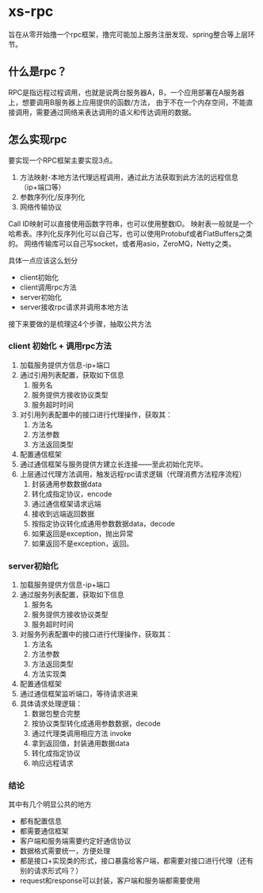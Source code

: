 # xs-rpc

旨在从零开始撸一个rpc框架，撸完可能加上服务注册发现、spring整合等上层环节。

## 什么是rpc？

RPC是指远程过程调用，也就是说两台服务器A，B，一个应用部署在A服务器上，想要调用B服务器上应用提供的函数/方法，
由于不在一个内存空间，不能直接调用，需要通过网络来表达调用的语义和传达调用的数据。

## 怎么实现rpc

要实现一个RPC框架主要实现3点。

1. 方法映射-本地方法代理远程调用，通过此方法获取到此方法的远程信息（ip+端口等）
2. 参数序列化/反序列化
3. 网络传输协议 


Call ID映射可以直接使用函数字符串，也可以使用整数ID。
映射表一般就是一个哈希表。序列化反序列化可以自己写，也可以使用Protobuf或者FlatBuffers之类的。
网络传输库可以自己写socket，或者用asio，ZeroMQ，Netty之类。


具体一点应该这么划分

* client初始化
* client调用rpc方法
* server初始化
* server接收rpc请求并调用本地方法

接下来要做的是梳理这4个步骤，抽取公共方法

### client 初始化 + 调用rpc方法

1. 加载服务提供方信息-ip+端口
2. 通过引用列表配置，获取如下信息
    1. 服务名
    2. 服务提供方接收协议类型
    3. 服务超时时间
3. 对引用列表配置中的接口进行代理操作，获取其：
    1. 方法名
    2. 方法参数
    3. 方法返回类型
4. 配置通信框架
5. 通过通信框架与服务提供方建立长连接——至此初始化完毕。
6. 上层通过代理方法调用，触发远程rpc请求逻辑（代理消费方法程序流程）
    1. 封装通用参数数据data
    2. 转化成指定协议，encode
    3. 通过通信框架请求远端
    4. 接收到远端返回数据
    5. 按指定协议转化成通用参数数据data，decode
    6. 如果返回是exception，抛出异常
    7. 如果返回不是exception，返回。
    
### server初始化
1. 加载服务提供方信息-ip+端口
2. 通过服务列表配置，获取如下信息
    1. 服务名
    2. 服务提供方接收协议类型
    3. 服务超时时间
3. 对服务列表配置中的接口进行代理操作，获取其：
    1. 方法名
    2. 方法参数
    3. 方法返回类型
    4. 方法实现类
4. 配置通信框架
5. 通过通信框架监听端口，等待请求进来
6. 具体请求处理逻辑：
    1. 数据包整合完整
    2. 按协议类型转化成通用参数数据，decode
    3. 通过代理类调用相应方法 invoke
    4. 拿到返回值，封装通用数据data
    5. 转化成指定协议
    6. 响应远程请求
    
    
### 结论
其中有几个明显公共的地方
* 都有配置信息
* 都需要通信框架
* 客户端和服务端需要约定好通信协议
* 数据格式需要统一，方便处理
* 都是接口+实现类的形式，接口暴露给客户端，都需要对接口进行代理（还有别的请求形式吗？）
* request和response可以封装，客户端和服务端都需要使用